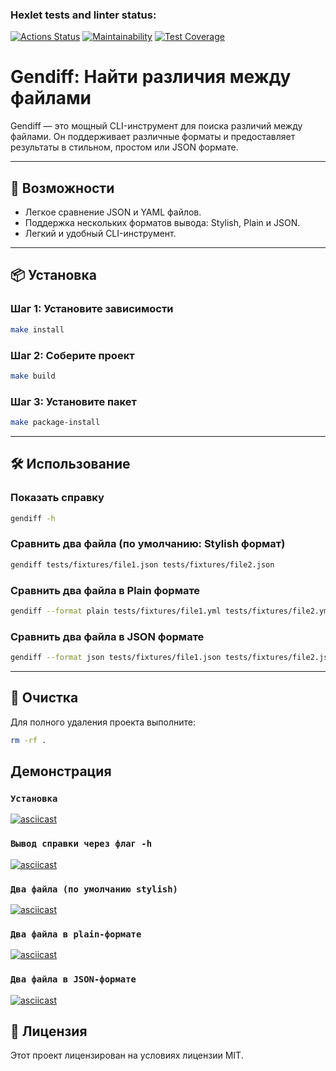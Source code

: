 ### Hexlet tests and linter status:
[![Actions Status](https://github.com/RatiborM/python-project-50/workflows/hexlet-check/badge.svg)](https://github.com/RatiborM/python-project-50/actions)
[![Maintainability](https://api.codeclimate.com/v1/badges/acd05649de1fc98c22bc/maintainability)](https://codeclimate.com/github/RatiborM/python-project-50/maintainability)
[![Test Coverage](https://api.codeclimate.com/v1/badges/acd05649de1fc98c22bc/test_coverage)](https://codeclimate.com/github/RatiborM/python-project-50/test_coverage)

# Gendiff: Найти различия между файлами

Gendiff — это мощный CLI-инструмент для поиска различий между файлами. Он поддерживает различные форматы и предоставляет результаты в стильном, простом или JSON формате.

---

## 🚀 Возможности

- Легкое сравнение JSON и YAML файлов.
- Поддержка нескольких форматов вывода: Stylish, Plain и JSON.
- Легкий и удобный CLI-инструмент.

---

## 📦 Установка

### Шаг 1: Установите зависимости
```bash
make install
```

### Шаг 2: Соберите проект
```bash
make build
```

### Шаг 3: Установите пакет
```bash
make package-install
```

---

## 🛠️ Использование

### Показать справку
```bash
gendiff -h
```

### Сравнить два файла (по умолчанию: Stylish формат)
```bash
gendiff tests/fixtures/file1.json tests/fixtures/file2.json
```

### Сравнить два файла в Plain формате
```bash
gendiff --format plain tests/fixtures/file1.yml tests/fixtures/file2.yml
```



### Сравнить два файла в JSON формате
```bash
gendiff --format json tests/fixtures/file1.json tests/fixtures/file2.json
```

---

## 🧹 Очистка

Для полного удаления проекта выполните:
```bash
rm -rf .
```

## Демонстрация

### `Установка`

[![asciicast](https://asciinema.org/a/ewi8Rp5ZDJbS7460Y2WxjXc7a.svg)](https://asciinema.org/a/ewi8Rp5ZDJbS7460Y2WxjXc7a)

### `Вывод справки через флаг -h`

[![asciicast](https://asciinema.org/a/Lh27JDsBGNTUTWyEm97xgjGsi.svg)](https://asciinema.org/a/Lh27JDsBGNTUTWyEm97xgjGsi)


### `Два файла (по умолчанию stylish)`
[![asciicast](https://asciinema.org/a/NN8aXZ3TKZ0xpWDNissRI95O2.svg)](https://asciinema.org/a/NN8aXZ3TKZ0xpWDNissRI95O2)

### `Два файла в plain-формате`
[![asciicast](https://asciinema.org/a/np1ppxfh5GZFqG0oX3iOkVI1h.svg)](https://asciinema.org/a/np1ppxfh5GZFqG0oX3iOkVI1h)

### `Два файла в JSON-формате`
[![asciicast](https://asciinema.org/a/Ux7IUUChVAGZd1gqtqWjl9Oye.svg)](https://asciinema.org/a/Ux7IUUChVAGZd1gqtqWjl9Oye)
## 📖 Лицензия
Этот проект лицензирован на условиях лицензии MIT.
